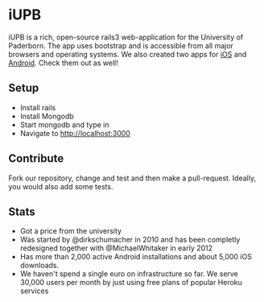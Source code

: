 # iUPB
iUPB is a rich, open-source rails3 web-application for the University of Paderborn.
The app uses bootstrap and is accessible from all major browsers and operating systems.
We also created two apps for [iOS](https://github.com/yippie-io/iUPB-iOS-App) and [Android](https://github.com/yippie-io/iUPB-Android). Check them out as well!

## Setup
- Install rails
- Install Mongodb <brew install mongodb>
- Start mongodb and type in <rails s>
- Navigate to <http://localhost:3000>

## Contribute
Fork our repository, change and test and then make a pull-request. Ideally, you would also add some tests.

## Stats
- Got a price from the university
- Was started by @dirkschumacher in 2010 and has been completly redesigned together with @MichaelWhitaker in early 2012
- Has more than 2,000 active Android installations and about 5,000 iOS downloads.
- We haven't spend a single euro on infrastructure so far. We serve 30,000 users per month by just using free plans of popular Heroku services